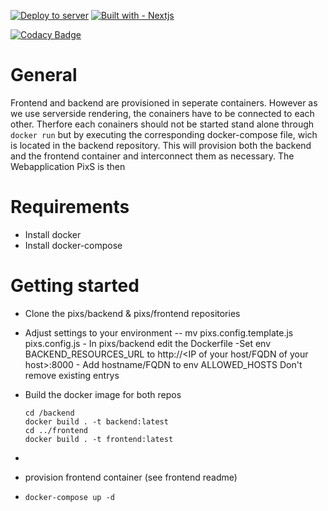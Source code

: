 [![Deploy to server](https://github.com/se-pixs/backend/actions/workflows/deploy.yml/badge.svg)](https://github.com/se-pixs/backend/actions/workflows/deploy.yml)
[![Built with - Nextjs](https://img.shields.io/badge/Built_with-Django-214A23.svg?style=flat&logo=django)](https://www.djangoproject.com/)

[![Codacy Badge](https://app.codacy.com/project/badge/Grade/ca43abfa3f7d45e28efdfce1b7dcc1fa)](https://www.codacy.com/gh/se-pixs/backend/dashboard?utm_source=github.com&amp;utm_medium=referral&amp;utm_content=se-pixs/backend&amp;utm_campaign=Badge_Grade)

# General
Frontend and backend are provisioned in seperate containers. However as we use serverside rendering, the conainers have to be connected to each other. Therfore each conainers should not be started stand alone through 
```docker run``` but by executing the corresponding docker-compose file, wich is located in the backend repository. This will provision both the backend and the frontend container and interconnect them as necessary.
The Webapplication PixS is then 

# Requirements
- Install docker
- Install docker-compose

# Getting started

- Clone the pixs/backend & pixs/frontend repositories
- Adjust settings to your environment
-- mv pixs.config.template.js pixs.config.js
       - In pixs/backend edit the Dockerfile
              -Set env BACKEND_RESOURCES_URL to 
              http://<IP of your host/FQDN of your host>:8000
              - Add hostname/FQDN to env ALLOWED_HOSTS
              Don't remove existing entrys
- Build the docker image for both repos
    ```shell
    cd /backend
    docker build . -t backend:latest
    cd ../frontend
    docker build . -t frontend:latest
    ```

- 
- provision frontend container (see frontend readme)
-   ```shell
    docker-compose up -d
    ```
